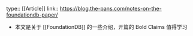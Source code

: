 type:: [[Article]]
link:: https://blog.the-pans.com/notes-on-the-foundationdb-paper/

- 本文是关于 [[FoundationDB]] 的一些介绍，开篇的 Bold Claims 值得学习